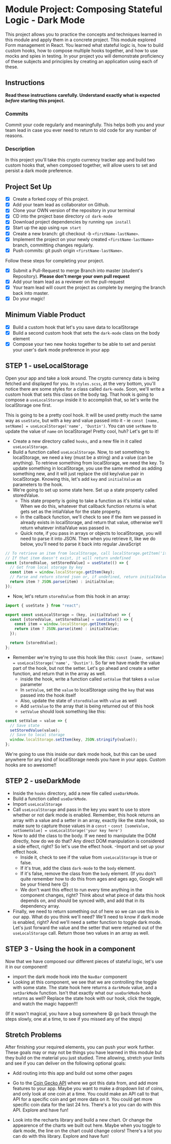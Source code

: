 # Module Project: Composing Stateful Logic - Dark Mode

This project allows you to practice the concepts and techniques learned in this
module and apply them in a concrete project. This module explored Form
management in React. You learned what stateful logic is, how to build custom
hooks, how to compose multiple hooks together, and how to use mocks and spies in
testing. In your project you will demonstrate proficiency of these subjects and
principles by creating an application using each of these.

## Instructions

**Read these instructions carefully. Understand exactly what is expected
_before_ starting this project.**

### Commits

Commit your code regularly and meaningfully. This helps both you and your team
lead in case you ever need to return to old code for any number of reasons.

### Description

In this project you'll take this crypto currency tracker app and build two
custom hooks that, when composed together, will allow users to set and persist a
dark mode preference.

## Project Set Up

- [x] Create a forked copy of this project.
- [x] Add your team lead as collaborator on Github.
- [x] Clone your OWN version of the repository in your terminal
- [x] CD into the project base directory `cd dark-mode`
- [x] Download project dependencies by running `npm install`
- [x] Start up the app using `npm start`
- [x] Create a new branch: git checkout -b `<firstName-lastName>`.
- [x] Implement the project on your newly created `<firstName-lastName>` branch,
      committing changes regularly.
- [x] Push commits: git push origin `<firstName-lastName>`.

Follow these steps for completing your project.

- [x] Submit a Pull-Request to merge <firstName-lastName> Branch into master
      (student's Repository). **Please don't merge your own pull request**
- [x] Add your team lead as a reviewer on the pull-request
- [x] Your team lead will count the project as complete by merging the branch
      back into master.
- [x] Do your magic!

## Minimum Viable Product

- [x] Build a custom hook that let's you save data to localStorage
- [x] Build a second custom hook that sets the `dark-mode` class on the body
      element
- [x] Compose your two new hooks together to be able to set and persist your
      user's dark mode preference in your app

## STEP 1 - useLocalStorage

Open your app and take a look around. The crypto currency data is being fetched
and displayed for you. In `styles.scss`, at the very bottom, you'll notice there
are some styles for a class called `dark-mode`. Soon, we'll write a custom hook
that sets this class on the body tag. That hook is going to compose a
`useLocalStorage` inside it to accomplish that, so let's write the localStorage
one first.

This is going to be a pretty cool hook. It will be used pretty much the same way
as `useState`, but with a key and value passed into it - ie
`const [name, setName] = useLocalStorage('name', 'Dustin')`. You can use
`setName` to update the value of `name` on localStorage! Pretty cool, huh? Let's
get to it!

- Create a new directory called `hooks`, and a new file in it called
  `useLocalStorage`.
- Build a function called `useLocalStorage`. Now, to set something to
  localStorage, we need a key (must be a string) and a value (can be anything).
  To retrieve something from localStorage, we need the key. To update something
  in localStorage, you use the same method as adding something new, and it will
  just replace the old key/value pair in localStorage. Knowing this, let's add
  `key` and `initialValue` as parameters to the hook.
- We're going to set up some state here. Set up a state property called
  storedValue.
  - This state property is going to take a function as it's initial value. When
    we do this, whatever that callback function returns is what gets set as the
    intialValue for the state property.
  - In the callback function, we'll check to see if the item we passed in
    already exists in localStorage, and return that value, otherwise we'll
    return whatever initialValue was passed in.
  - Quick note, if you pass in arrays or objects to localStorage, you will need
    to parse it into JSON. Then when you retrieve it, like we do below, you'll
    need to parse it back into regular JavaScript

```js
// To retrieve an item from localStorage, call localStorage.getItem('itemName')
// If that item doesn't exist, it will return undefined
const [storedValue, setStoredValue] = useState(() => {
  // Get from local storage by key
  const item = window.localStorage.getItem(key);
  // Parse and return stored json or, if undefined, return initialValue
  return item ? JSON.parse(item) : initialValue;
});
```

- Now, let's return `storedValue` from this hook in an array:

```js
import { useState } from "react";

export const useLocalStorage = (key, initialValue) => {
  const [storedValue, setStoredValue] = useState(() => {
    const item = window.localStorage.getItem(key);
    return item ? JSON.parse(item) : initialValue;
  });

  return [storedValue];
};
```

- Remember we're trying to use this hook like this:
  `const [name, setName] = useLocalStorage('name', 'Dustin')`. So far we have
  made the value part of the hook, but not the setter. Let's go ahead and create
  a setter function, and return that in the array as well.
  - inside the hook, write a function called `setValue` that takes a `value`
    parameter
  - In `setValue`, set the `value` to localStorage using the `key` that was
    passed into the hook itself
  - Also, update the state of `storedValue` with `value` as well
  - Add `setValue` to the array that is being returned out of this hook
  - `setValue` should look something like this:

```js
const setValue = value => {
  // Save state
  setStoredValue(value);
  // Save to local storage
  window.localStorage.setItem(key, JSON.stringify(value));
};
```

We're going to use this inside our dark mode hook, but this can be used anywhere
for any kind of localStorage needs you have in your apps. Custom hooks are so
awesome!!

## STEP 2 - useDarkMode

- Inside the `hooks` directory, add a new file called `useDarkMode`.
- Build a function called `useDarkMode`.
- Import `useLocalStorage`
- Call `useLocalStorage` and pass in the key you want to use to store whether or
  not dark mode is enabled. Remember, this hook returns an array with a value
  and a setter in an array, exactly like the state hook, so make sure to capture
  those values in a `const` -
  `const [someValue, setSomeValue] = useLocalStorage('your key here')`
- Now to add the class to the body. If we need to manipulate the DOM directly,
  how do we do that? Any direct DOM manipulation is considered a side effect,
  right? So let's use the effect hook. -Import and set up your effect hook.
  - Inside it, check to see if the value from `useLocalStorage` is true or
    false.
  - If it's true, add the class `dark-mode` to the `body` element.
  - If it's false, remove the class from the `body` element. (If you don't quite
    remember how to do this from ages and ages ago, Google will be your friend
    here 😉)
  - We don't want this effect to run every time anything in the component
    changes, right? Think about what piece of data this hook depends on, and
    should be synced with, and add that in its dependency array.
- Finally, we need to return something out of here so we can use this in our
  app. What do you think we'll need? We'll need to know if dark mode is enabled,
  right? And we'll need a setter function to toggle dark mode. Let's just
  forward the value and the setter that were returned out of the
  `useLocalStorage` call. Return those two values in an array as well.

## STEP 3 - Using the hook in a component

Now that we have composed our different pieces of stateful logic, let's use it
in our component!

- import the dark mode hook into the `NavBar` component
- Looking at this component, we see that we are controlling the toggle with some
  state. The state hook here returns a `darkMode` value, and a `setDarkMode`
  function. Isn't that exactly what our `useDarkMode` hook returns as well?
  Replace the state hook with our hook, click the toggle, and watch the magic
  happen!!!

(If it wasn't magical, you have a bug somewhere 😫 go back through the steps
slowly, one at a time, to see if you missed any of the steps)

## Stretch Problems

After finishing your required elements, you can push your work further. These
goals may or may not be things you have learned in this module but they build on
the material you just studied. Time allowing, stretch your limits and see if you
can deliver on the following optional goals:

- Add routing into this app and build out some other pages

- Go to the [Coin Gecko API](https://www.coingecko.com/) where we got this data
  from, and add more features to your app. Maybe you want to make a dropdown
  list of coins, and only look at one coin at a time. You could make an API call
  to that API for a specific coin and get more data on it. You could get more
  specific coin data for the last 24 hrs. There's a lot you can do with this
  API. Explore and have fun!

- Look into the recharts library and build a new chart. Or change the appearence
  of the charts we built out here. Maybe when you toggle to dark mode, the line
  on the chart could change colors! There's a lot you can do with this library.
  Explore and have fun!
